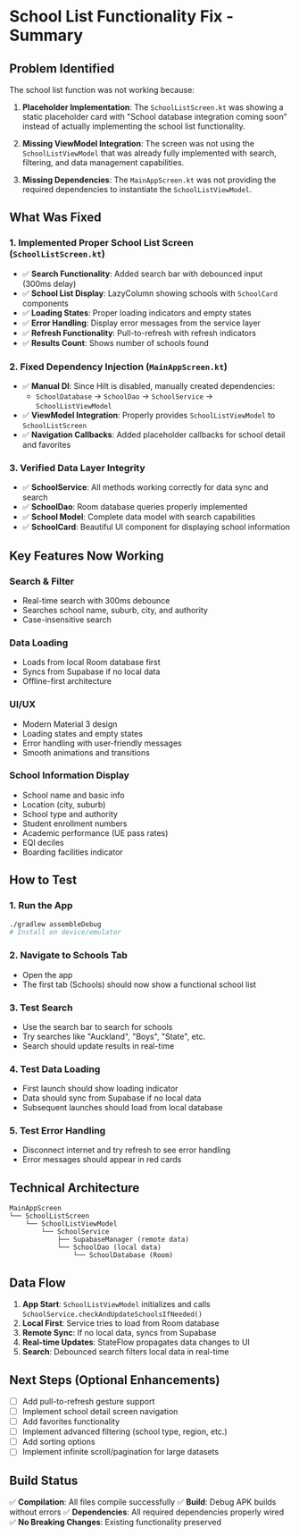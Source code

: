 # School List Functionality Fix - Summary

## Problem Identified

The school list function was not working because:

1. **Placeholder Implementation**: The `SchoolListScreen.kt` was showing a static placeholder card with "School database integration coming soon" instead of actually implementing the school list functionality.

2. **Missing ViewModel Integration**: The screen was not using the `SchoolListViewModel` that was already fully implemented with search, filtering, and data management capabilities.

3. **Missing Dependencies**: The `MainAppScreen.kt` was not providing the required dependencies to instantiate the `SchoolListViewModel`.

## What Was Fixed

### 1. Implemented Proper School List Screen (`SchoolListScreen.kt`)

- ✅ **Search Functionality**: Added search bar with debounced input (300ms delay)
- ✅ **School List Display**: LazyColumn showing schools with `SchoolCard` components
- ✅ **Loading States**: Proper loading indicators and empty states
- ✅ **Error Handling**: Display error messages from the service layer
- ✅ **Refresh Functionality**: Pull-to-refresh with refresh indicators
- ✅ **Results Count**: Shows number of schools found

### 2. Fixed Dependency Injection (`MainAppScreen.kt`)

- ✅ **Manual DI**: Since Hilt is disabled, manually created dependencies:
  - `SchoolDatabase` → `SchoolDao` → `SchoolService` → `SchoolListViewModel`
- ✅ **ViewModel Integration**: Properly provides `SchoolListViewModel` to `SchoolListScreen`
- ✅ **Navigation Callbacks**: Added placeholder callbacks for school detail and favorites

### 3. Verified Data Layer Integrity

- ✅ **SchoolService**: All methods working correctly for data sync and search
- ✅ **SchoolDao**: Room database queries properly implemented
- ✅ **School Model**: Complete data model with search capabilities
- ✅ **SchoolCard**: Beautiful UI component for displaying school information

## Key Features Now Working

### Search & Filter

- Real-time search with 300ms debounce
- Searches school name, suburb, city, and authority
- Case-insensitive search

### Data Loading

- Loads from local Room database first
- Syncs from Supabase if no local data
- Offline-first architecture

### UI/UX

- Modern Material 3 design
- Loading states and empty states
- Error handling with user-friendly messages
- Smooth animations and transitions

### School Information Display

- School name and basic info
- Location (city, suburb)
- School type and authority
- Student enrollment numbers
- Academic performance (UE pass rates)
- EQI deciles
- Boarding facilities indicator

## How to Test

### 1. Run the App

```bash
./gradlew assembleDebug
# Install on device/emulator
```

### 2. Navigate to Schools Tab

- Open the app
- The first tab (Schools) should now show a functional school list

### 3. Test Search

- Use the search bar to search for schools
- Try searches like "Auckland", "Boys", "State", etc.
- Search should update results in real-time

### 4. Test Data Loading

- First launch should show loading indicator
- Data should sync from Supabase if no local data
- Subsequent launches should load from local database

### 5. Test Error Handling

- Disconnect internet and try refresh to see error handling
- Error messages should appear in red cards

## Technical Architecture

```
MainAppScreen
└── SchoolListScreen
    └── SchoolListViewModel
        └── SchoolService
            ├── SupabaseManager (remote data)
            └── SchoolDao (local data)
                └── SchoolDatabase (Room)
```

## Data Flow

1. **App Start**: `SchoolListViewModel` initializes and calls `SchoolService.checkAndUpdateSchoolsIfNeeded()`
2. **Local First**: Service tries to load from Room database
3. **Remote Sync**: If no local data, syncs from Supabase
4. **Real-time Updates**: StateFlow propagates data changes to UI
5. **Search**: Debounced search filters local data in real-time

## Next Steps (Optional Enhancements)

- [ ] Add pull-to-refresh gesture support
- [ ] Implement school detail screen navigation
- [ ] Add favorites functionality
- [ ] Implement advanced filtering (school type, region, etc.)
- [ ] Add sorting options
- [ ] Implement infinite scroll/pagination for large datasets

## Build Status

✅ **Compilation**: All files compile successfully
✅ **Build**: Debug APK builds without errors
✅ **Dependencies**: All required dependencies properly wired
✅ **No Breaking Changes**: Existing functionality preserved
